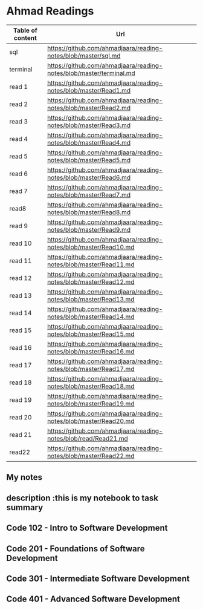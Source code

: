 # Ahmad Readings

| Table of content | Url |
| ----------- | ----------- |
| sql |<https://github.com/ahmadjaara/reading-notes/blob/master/sql.md> |
| terminal | <https://github.com/ahmadjaara/reading-notes/blob/master/terminal.md> |
| read 1 | <https://github.com/ahmadjaara/reading-notes/blob/master/Read1.md> |
| read 2 | <https://github.com/ahmadjaara/reading-notes/blob/master/Read2.md> |
| read 3 | <https://github.com/ahmadjaara/reading-notes/blob/master/Read3.md> |
| read 4 | <https://github.com/ahmadjaara/reading-notes/blob/master/Read4.md> |
|read 5|<https://github.com/ahmadjaara/reading-notes/blob/master/Read5.md>|
|read 6|<https://github.com/ahmadjaara/reading-notes/blob/master/Read6.md>|
|read 7|<https://github.com/ahmadjaara/reading-notes/blob/master/Read7.md>|
|read8|<https://github.com/ahmadjaara/reading-notes/blob/master/Read8.md>|
|read 9|<https://github.com/ahmadjaara/reading-notes/blob/master/Read9.md>|
|read 10|<https://github.com/ahmadjaara/reading-notes/blob/master/Read10.md>|
|read 11|<https://github.com/ahmadjaara/reading-notes/blob/master/Read11.md>|
|read 12|<https://github.com/ahmadjaara/reading-notes/blob/master/Read12.md>|
|read 13|<https://github.com/ahmadjaara/reading-notes/blob/master/Read13.md>|
|read 14|<https://github.com/ahmadjaara/reading-notes/blob/master/Read14.md>|
|read 15|<https://github.com/ahmadjaara/reading-notes/blob/master/Read15.md>|
|read 16|<https://github.com/ahmadjaara/reading-notes/blob/master/Read16.md>|
|read 17|<https://github.com/ahmadjaara/reading-notes/blob/master/Read17.md>|
|read 18|<https://github.com/ahmadjaara/reading-notes/blob/master/Read18.md>|
|read 19|<https://github.com/ahmadjaara/reading-notes/blob/master/Read19.md>|
|read 20|<https://github.com/ahmadjaara/reading-notes/blob/master/Read20.md>|
|read 21|<https://github.com/ahmadjaara/reading-notes/blob/read/Read21.md>|
|read22|https://github.com/ahmadjaara/reading-notes/blob/master/Read22.md|

## My notes

## description :this is my notebook to task summary

## Code 102 - Intro to Software Development

## Code 201 - Foundations of Software Development

## Code 301 - Intermediate Software Development

## Code 401 - Advanced Software Development

